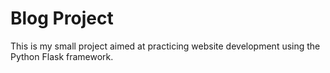 # Blog Project
This is my small project aimed at practicing website development using the Python Flask framework.
